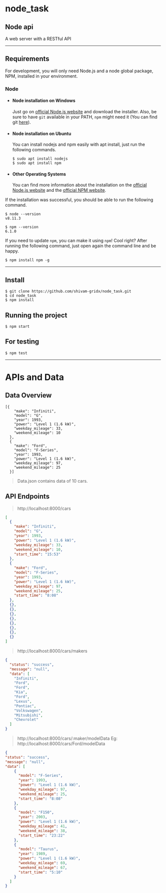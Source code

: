 # node_task
## Node api
A web server with a RESTful API 

---

## Requirements

For development, you will only need Node.js and a node global package, NPM, installed in your environment.

### Node
- #### Node installation on Windows

  Just go on [official Node.js website](https://nodejs.org/) and download the installer.
Also, be sure to have `git` available in your PATH, `npm` might need it (You can find git [here](https://git-scm.com/)).

- #### Node installation on Ubuntu

  You can install nodejs and npm easily with apt install, just run the following commands.

      $ sudo apt install nodejs
      $ sudo apt install npm

- #### Other Operating Systems
  You can find more information about the installation on the [official Node.js website](https://nodejs.org/) and the [official NPM website](https://npmjs.org/).

If the installation was successful, you should be able to run the following command.

    $ node --version
    v8.11.3

    $ npm --version
    6.1.0

If you need to update `npm`, you can make it using `npm`! Cool right? After running the following command, just open again the command line and be happy.

    $ npm install npm -g

---


## Install

    $ git clone https://github.com/shivam-gridx/node_task.git
    $ cd node_task
    $ npm install

## Running the project

    $ npm start

## For testing

    $ npm test

---

# APIs and Data

## Data Overview

```
[{
    "make": "Infiniti",
    "model": "G",
    "year": 1993,
    "power": "Level 1 (1.6 kW)",
    "weekday_mileage": 33,
    "weekend_mileage": 10
  },
  {
    "make": "Ford",
    "model": "F-Series",
    "year": 1993,
    "power": "Level 1 (1.6 kW)",
    "weekday_mileage": 97,
    "weekend_mileage": 25
  }]

```
> Data.json contains data of 10 cars.

## API Endpoints

> http://localhost:8000/cars 
```json
[
  {
    "make": "Infiniti",
    "model": "G",
    "year": 1993,
    "power": "Level 1 (1.6 kW)",
    "weekday_mileage": 33,
    "weekend_mileage": 10,
    "start_time": "15:53"
  },
  {
    "make": "Ford",
    "model": "F-Series",
    "year": 1993,
    "power": "Level 1 (1.6 kW)",
    "weekday_mileage": 97,
    "weekend_mileage": 25,
    "start_time": "8:08"
  },
  {},
  {},
  {},
  {},
  {},
  {},
  {},
  {}
]
```

> http://localhost:8000/cars/makers
```json
{
  "status": "success",
  "message": "null",
  "data": [
    "Infiniti",
    "Ford",
    "Ford",
    "Kia",
    "Ford",
    "Lexus",
    "Pontiac",
    "Volkswagen",
    "Mitsubishi",
    "Chevrolet"
  ]
}
```

> http://localhost:8000/cars/:maker/modelData
> Eg:  http://localhost:8000/cars/Ford/modelData
```json
{
"status": "success",
"message": "null",
"data": [
    {
      "model": "F-Series",
      "year": 1993,
      "power": "Level 1 (1.6 kW)",
      "weekday_mileage": 97,
      "weekend_mileage": 25,
      "start_time": "8:08"
    },
    {
      "model": "F150",
      "year": 2003,
      "power": "Level 1 (1.6 kW)",
      "weekday_mileage": 41,
      "weekend_mileage": 38,
      "start_time": "23:22"
    },
    {
      "model": "Taurus",
      "year": 1989,
      "power": "Level 1 (1.6 kW)",
      "weekday_mileage": 69,
      "weekend_mileage": 67,
      "start_time": "5:10"
    }
  ]
}
```
